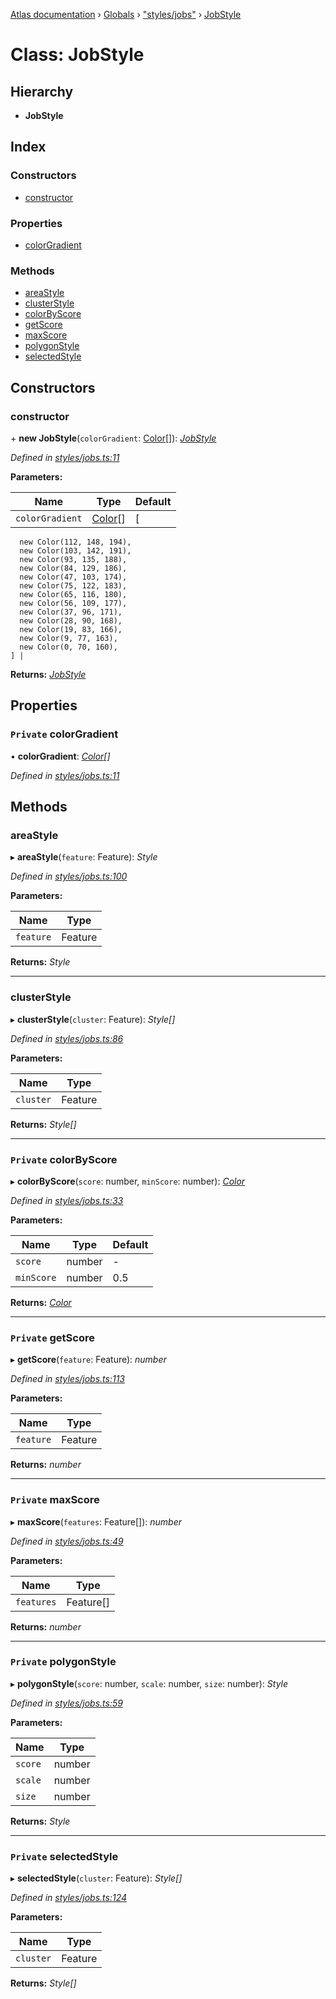[Atlas documentation](../README.md) › [Globals](../globals.md) › ["styles/jobs"](../modules/_styles_jobs_.md) › [JobStyle](_styles_jobs_.jobstyle.md)

# Class: JobStyle

## Hierarchy

* **JobStyle**

## Index

### Constructors

* [constructor](_styles_jobs_.jobstyle.md#constructor)

### Properties

* [colorGradient](_styles_jobs_.jobstyle.md#private-colorgradient)

### Methods

* [areaStyle](_styles_jobs_.jobstyle.md#areastyle)
* [clusterStyle](_styles_jobs_.jobstyle.md#clusterstyle)
* [colorByScore](_styles_jobs_.jobstyle.md#private-colorbyscore)
* [getScore](_styles_jobs_.jobstyle.md#private-getscore)
* [maxScore](_styles_jobs_.jobstyle.md#private-maxscore)
* [polygonStyle](_styles_jobs_.jobstyle.md#private-polygonstyle)
* [selectedStyle](_styles_jobs_.jobstyle.md#private-selectedstyle)

## Constructors

###  constructor

\+ **new JobStyle**(`colorGradient`: [Color](_styles_color_.color.md)[]): *[JobStyle](_styles_jobs_.jobstyle.md)*

*Defined in [styles/jobs.ts:11](https://github.com/chronark/atlas/blob/e6359aa/src/styles/jobs.ts#L11)*

**Parameters:**

Name | Type | Default |
------ | ------ | ------ |
`colorGradient` | [Color](_styles_color_.color.md)[] | [
      new Color(112, 148, 194),
      new Color(103, 142, 191),
      new Color(93, 135, 188),
      new Color(84, 129, 186),
      new Color(47, 103, 174),
      new Color(75, 122, 183),
      new Color(65, 116, 180),
      new Color(56, 109, 177),
      new Color(37, 96, 171),
      new Color(28, 90, 168),
      new Color(19, 83, 166),
      new Color(9, 77, 163),
      new Color(0, 70, 160),
    ] |

**Returns:** *[JobStyle](_styles_jobs_.jobstyle.md)*

## Properties

### `Private` colorGradient

• **colorGradient**: *[Color](_styles_color_.color.md)[]*

*Defined in [styles/jobs.ts:11](https://github.com/chronark/atlas/blob/e6359aa/src/styles/jobs.ts#L11)*

## Methods

###  areaStyle

▸ **areaStyle**(`feature`: Feature): *Style*

*Defined in [styles/jobs.ts:100](https://github.com/chronark/atlas/blob/e6359aa/src/styles/jobs.ts#L100)*

**Parameters:**

Name | Type |
------ | ------ |
`feature` | Feature |

**Returns:** *Style*

___

###  clusterStyle

▸ **clusterStyle**(`cluster`: Feature): *Style[]*

*Defined in [styles/jobs.ts:86](https://github.com/chronark/atlas/blob/e6359aa/src/styles/jobs.ts#L86)*

**Parameters:**

Name | Type |
------ | ------ |
`cluster` | Feature |

**Returns:** *Style[]*

___

### `Private` colorByScore

▸ **colorByScore**(`score`: number, `minScore`: number): *[Color](_styles_color_.color.md)*

*Defined in [styles/jobs.ts:33](https://github.com/chronark/atlas/blob/e6359aa/src/styles/jobs.ts#L33)*

**Parameters:**

Name | Type | Default |
------ | ------ | ------ |
`score` | number | - |
`minScore` | number | 0.5 |

**Returns:** *[Color](_styles_color_.color.md)*

___

### `Private` getScore

▸ **getScore**(`feature`: Feature): *number*

*Defined in [styles/jobs.ts:113](https://github.com/chronark/atlas/blob/e6359aa/src/styles/jobs.ts#L113)*

**Parameters:**

Name | Type |
------ | ------ |
`feature` | Feature |

**Returns:** *number*

___

### `Private` maxScore

▸ **maxScore**(`features`: Feature[]): *number*

*Defined in [styles/jobs.ts:49](https://github.com/chronark/atlas/blob/e6359aa/src/styles/jobs.ts#L49)*

**Parameters:**

Name | Type |
------ | ------ |
`features` | Feature[] |

**Returns:** *number*

___

### `Private` polygonStyle

▸ **polygonStyle**(`score`: number, `scale`: number, `size`: number): *Style*

*Defined in [styles/jobs.ts:59](https://github.com/chronark/atlas/blob/e6359aa/src/styles/jobs.ts#L59)*

**Parameters:**

Name | Type |
------ | ------ |
`score` | number |
`scale` | number |
`size` | number |

**Returns:** *Style*

___

### `Private` selectedStyle

▸ **selectedStyle**(`cluster`: Feature): *Style[]*

*Defined in [styles/jobs.ts:124](https://github.com/chronark/atlas/blob/e6359aa/src/styles/jobs.ts#L124)*

**Parameters:**

Name | Type |
------ | ------ |
`cluster` | Feature |

**Returns:** *Style[]*
